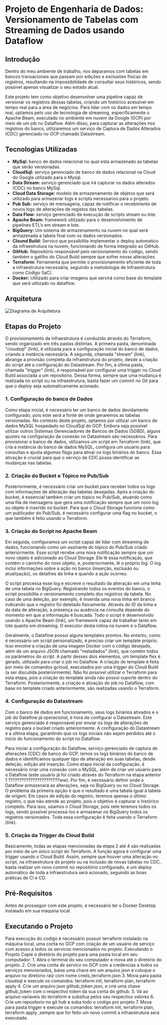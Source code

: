 # Projeto de Engenharia de Dados: Versionamento de Tabelas com Streaming de Dados usando Dataflow 

## Introdução

Dentro do meu ambiente de trabalho, nos deparamos com tabelas em bancos transacionais que passam por edições e exclusões físicas de registros, resultando na impossibilidade de consultar seus históricos, sendo possível apenas visualizar o seu estado atual. 

Este projeto tem como objetivo desenvolver uma pipeline capaz de versionar os registros dessas tabelas, criando um histórico acessível em tempo real para a área de negócios. Para lidar com os dados em tempo real, optamos pelo uso de tecnologia de streaming, especificamente o Apache Beam, executado no ambiente em nuvem da Google (GCP) por meio de um job no Dataflow. Além disso, para capturar as alterações nos registros do banco, utilizaremos um serviço de Captura de Dados Alterados (CDC) gerenciado no GCP chamado Datastream. 

## Tecnologias Utilizadas

- **MySql:** banco de dados relacional no qual está armazenado as tabelas que serão versionadas. 
- **CloudSql:** serviço gerenciado de banco de dados relacional na Cloud do Google utilizado para o Mysql. 
- **Data Stream:** serviço gerenciado que irá capturar os dados alterados (CDC) no banco MySql.
- **Cloud Data Storage:** modelo de armazenamento de objetos que será utilizado para armazenar logs e scripts necessarios para o projeto.
- **Pub Sub:** serviço de mensageria, capaz de notificar o recebimento de novos logs de alterações de registos das tabelas.
- **Data Flow:** serviço gerenciado de execução de scripts stream ou lote.
- **Apache Beam:** framework utilizado para o desenvolvimento de pipelines ETL’s em stream e lote.
- **BigQuery:** Um sistema de armazenamento na nuvem no qual será armazenada a tabela final com os dados versionados.
- **Clound Build:** Servico que possibilita implementar o deploy automatico da infraestrutura na nuvem, funcionando de forma integrado ao GitHub.
- **GitHub:** Repositório responsável pelo versionamento do codigo, sendo também o gatilho do Cloud Build sempre que sofrer novas alterações. 
- **Terraform:** Ferramenta que permite o provisionamento eficiente de toda a infraestrutura necessária, seguindo a metodologia de Infraestrutura como Código (IaC).
- **Docker:** Utilizado para criar imagens que servirá como base do template que será utilizado no dataflow.

## Arquitetura

![Diagrama de Arquitetura](inserir-link-para-imagem)

## Etapas do Projeto

O provisionamento da infraestrutura é conduzido através do Terraform, sendo organizado em três pastas distintas. A primeira pasta, denominada "cloudsql" (link), é utilizada para a configuração inicial do banco de dados, criando a instância necessária. A segunda, chamada "stream" (link), abrange a provisão completa da infraestrutura do projeto, desde a criação do script até a configuração do Datastream. Por fim, a última pasta, chamada "trigger" (link), é responsável por configurar uma trigger no Cloud Build associada a um repositório. Dessa forma, sempre que uma mudança é realizada no script ou na infraestrutura, basta fazer um commit no Git para que o deploy seja automaticamente acionado. 

### 1. Configuração do banco de Dados

Como etapa inicial, é necessário ter um banco de dados devidamente configurado, pois este será a fonte de onde geraremos as tabelas versionadas. No contexto deste projeto, optamos por utilizar um banco de dados MySQL hospedado no CloudSql do GCP. Embora seja possível utilizar outros Sistemas Gerenciadores de Bancos de Dados (SGBD), alguns ajustes na configuração da conexão no Datastream são necessários. Para provisionar o banco de dados, utilizamos um script em Terraform (link), que cria a instância do banco de dados MySQL, configura um usuário para consultas e ajusta algumas flags para ativar os logs binários do banco. Essa ativação é crucial para que o serviço de CDC possa identificar as mudanças nas tabelas. 

### 2. Criação do Bucket e Tópico no Pub/Sub 

Posteriormente, é necessário criar um bucket para receber todos os logs com informações de alteração das tabelas desejadas. Após a criação do bucket, é essencial também criar um tópico no Pub/Sub, atuando como uma fila de mensagens que gera uma notificação sempre que um novo log ou objeto é inserido no bucket. Para que o Cloud Storage funcione como um publicador do Pub/Sub, é necessário configurar uma flag no bucket, o que também é feito usando o Terraform. 

### 3. Criação do Script no Apache Beam

Em seguida, configuramos um script capaz de lidar com streaming de dados, funcionando como um assinante do tópico do Pub/Sub criado anteriormente. Esse script recebe uma nova notificação sempre que um novo objeto é adicionado ao Cloud Storage. Ele lê essa notificação, que contém o caminho do novo objeto, e, posteriormente, lê o próprio log. O log inclui informações sobre a ação no banco (inserção, exclusão ou atualização), os detalhes da linha e quando a ação ocorreu. 

O script processa esse log e escreve o resultado da alteração em uma linha de uma tabela no BigQuery. Registrando todos os eventos do banco, o script possibilita o versionamento completo dos registros da tabela. No caso de uma deleção, por exemplo, é inserida uma nova linha em branco indicando que o registro foi deletado fisicamente. Através do ID da linha e da data de alteração, a presença ou ausência na consulta depende do momento em que a informação é buscada. Todo o script é desenvolvido usando o Apache Beam (link), um framework capaz de trabalhar tanto em lote quanto em streaming. O executor desta rotina na nuvem é o Dataflow. 

Geralmente, o Dataflow possui alguns templates prontos. No entanto, como é necessário um script personalizado, é preciso criar um template próprio. Isso envolve a criação de uma imagem Docker com o código desejado, além de um arquivo JSON chamado "metadados" (link), que contém todos os parâmetros do script. A partir desses dois elementos, um template flex é gerado, utilizado para criar o job no Dataflow. A criação do template é feita por meio de comandos gcloud, executados por uma trigger do Cloud Build (a ser discutida posteriormente). Não foi possível utilizar o Terraform para esta etapa, pois a criação do template ainda não possui suporte dentro do Terraform. Posteriormente, a criação e ativação do job no Dataflow, com base no template criado anteriormente, são realizadas usando o Terraform. 

### 4. Configuração do Datastream

Com o banco de dados em funcionamento, seus logs binários ativados e o job do Dataflow já operacional, é hora de configurar o Datastream. Este serviço gerenciado é responsável por enviar os logs de alterações de registro para o bucket criado anteriormente. A configuração do Datastream é a última etapa, garantindo que os logs iniciais não sejam perdidos até o início do funcionamento do script no Dataflow. 

Para iniciar a configuração do Dataflow, serviço gerenciado de captura de alterações (CDC) de banco do GCP, lemos os logs binários do banco de dados e identificamos qualquer tipo de alteração em suas tabelas, desde deleção, edição até inserção. Como etapa inicial da configuração, é necessário criar uma conexão com o MySQL, além de criar um usuário para o Dataflow (este usuário já foi criado através do Terraform na etapa anterior 1 ???????????????????????ww). Por fim, é necessário definir onde o Dataflow armazenará as alterações, seja no BigQuery ou no Cloud Storage. O problema da primeira opção é que o resultado é uma tabela igual à tabela de origem. Em casos de edição do registro, teremos apenas o último registro, o que não atende ao projeto, pois o objetivo é capturar o histórico completo. Para isso, usamos o Cloud Storage, pois nele teremos todos os logs, sendo possível processá-los e armazenar no BigQuery todos os registros versionados. Toda essa configuração é feita usando o Terraform (link). 

### 5. Criação da Trigger do Cloud Build

Basicamente, todas as etapas mencionadas da etapa 2 até 4 são realizadas por meio de um único script do Terraform. A função agora é configurar uma trigger usando o Cloud Build. Assim, sempre que houver uma alteração no script, na infraestrutura do projeto ou na inclusão de novas tabelas no CDC, basta realizar um novo commit no repositório configurado, e um deploy automático de toda a infraestrutura será acionado, seguindo as boas práticas de CI e CD. 

## Pré-Requisitos

Antes de prosseguir com este projeto, é necessário ter o Docker Desktop instalado em sua máquina local.

## Executando o Projeto

Para execução do codigo é necessário possuir terraform instalado na máquina local, uma conta no GCP com criação de um usuário de serviço com acesso a todos os servicos mencionados no projeto. 
Executando o Projeto
Copie o diretório do projeto para uma pasta local em seu computador.
    1. Abra o terminal do seu computador e mova até o diretório do projeto.
    2. Crie uma conta de servico no GCP com a credencias a todos os serviços mencionados, baixe uma chave em um arquivo json e coloque o arquivo no diretório raiz com nome creds_terraform.json
    3. Mova para  pasta cloudsql e execute os comandos: terraform init, terraform plan, terraform apply
    4. Crie um arquivo json github_token.json, e crie uma chave github_token com o respectivo token da sua conta do github.
    5. Vá ao arquivo variaveis do terraform e subsitua pelos seu respectivo valores
    6. Crie um repositorio no git hub e suba todo o codigo pro projeto
    7. Mova para  pasta trigger e execute os comandos: terraform init, terraform plan, terraform apply ,sempre que for feito um novo commit a infraestrutura sera executada.

